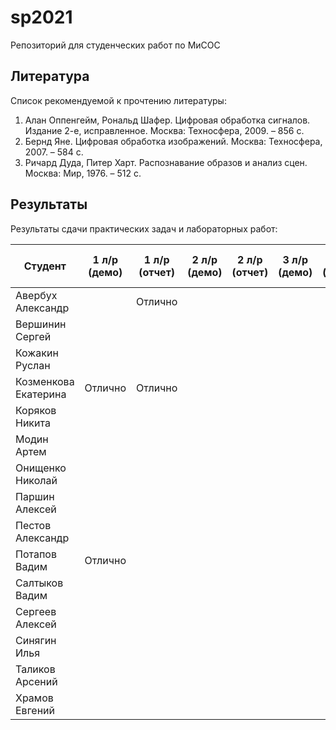 # sp2021
Репозиторий для студенческих работ по МиСОС

Литература
----------
Список рекомендуемой к прочтению литературы:
1. Алан Оппенгейм, Рональд Шафер. Цифровая обработка сигналов. Издание 2-е, исправленное. Москва: Техносфера, 2009. – 856 с.
2. Бернд Яне. Цифровая обработка изображений. Москва: Техносфера, 2007. – 584 с.
3. Ричард Дуда, Питер Харт. Распознавание образов и анализ сцен. Москва: Мир, 1976. – 512 с.

Результаты
----------

Результаты сдачи практических задач и лабораторных работ:

| Студент              | 1 л/р (демо) | 1 л/р (отчет) | 2 л/р (демо) | 2 л/р (отчет) | 3 л/р (демо) | 3 л/р (отчет) |  1 п/р  |  2 п/р  |  3 п/р  |
| -------------------- | ------------ | ------------- | ------------ | ------------- | ------------ | ------------- | ------- | ------- | ------- |
| Авербух Александр    |              | Отлично       |              |               |              |               | Отлично |         |         |
| Вершинин Сергей      |              |               |              |               |              |               |         |         |         |
| Кожакин Руслан       |              |               |              |               |              |               | Отлично | Отлично |         |
| Козменкова Екатерина | Отлично      | Отлично       |              |               |              |               | Отлично | Отлично |         |
| Коряков Никита       |              |               |              |               |              |               |         |         |         |
| Модин Артем          |              |               |              |               |              |               | Отлично |         |         |
| Онищенко Николай     |              |               |              |               |              |               |         |         |         |
| Паршин Алексей       |              |               |              |               |              |               |         |         |         |
| Пестов Александр     |              |               |              |               |              |               | Отлично |         |         |
| Потапов Вадим        | Отлично      |               |              |               |              |               | Отлично |         |         |
| Салтыков Вадим       |              |               |              |               |              |               | Отлично |         |         |
| Сергеев Алексей      |              |               |              |               |              |               | Отлично | Отлично |         |
| Синягин Илья         |              |               |              |               |              |               |         |         |         |
| Таликов Арсений      |              |               |              |               |              |               | Отлично |         |         |
| Храмов Евгений       |              |               |              |               |              |               | Отлично |         |         |

